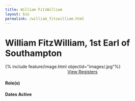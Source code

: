 ```yaml
---
title: William FitzWilliam
layout: bio
permalink: /william_fitzwilliam.html
---
```


<h1 class="text-center">William FitzWilliam, 1st Earl of Southampton</h1>

<div class="row p-5">
<div class="col-md-6">{% include feature/image.html objectid="images/.jpg"%}</div>
<div class="col-md-6">
<div class="p-3" style="text-align:center;">
<a href="{{ '/browse.html' | relative_url }}#William FitzWilliam" class="btn btn-custom">View Registers</a>
</div>
<h4>Role(s)</h4>

<h4>Dates Active</h4>
</div>
</div>